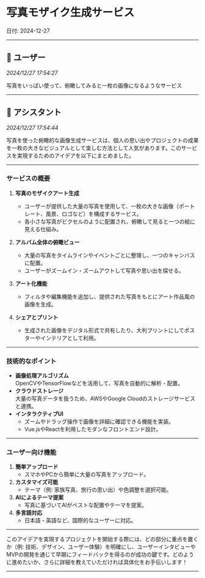 # 写真モザイク生成サービス

日付: 2024-12-27

---

## 👤 ユーザー
*2024/12/27 17:54:27*

写真をいっぱい使って、俯瞰してみると一枚の画像になるようなサービス

---

## 🤖 アシスタント
*2024/12/27 17:54:44*

写真を使った俯瞰的な画像生成サービスは、個人の思い出やプロジェクトの成果を一枚の大きなビジュアルとして楽しむ方法として人気があります。このサービスを実現するためのアイデアを以下にまとめました。

---

### サービスの概要
1. **写真のモザイクアート生成**  
   - ユーザーが提供した大量の写真を使用して、一枚の大きな画像（ポートレート、風景、ロゴなど）を構成するサービス。
   - 各小さな写真がピクセルのように配置され、俯瞰して見ると一つの絵に見える仕組み。

2. **アルバム全体の俯瞰ビュー**  
   - 大量の写真をタイムラインやイベントごとに整理し、一つのキャンバスに配置。
   - ユーザーがズームイン・ズームアウトして写真や思い出を探せる。

3. **アート化機能**  
   - フィルタや編集機能を追加し、提供された写真をもとにアート作品風の画像を生成。

4. **シェアとプリント**  
   - 生成された画像をデジタル形式で共有したり、大判プリントにしてポスターやインテリアとして利用。

---

### 技術的なポイント
- **画像処理アルゴリズム**  
   OpenCVやTensorFlowなどを活用して、写真を自動的に解析・配置。
- **クラウドストレージ**  
   大量の写真データを扱うため、AWSやGoogle Cloudのストレージサービスと連携。
- **インタラクティブUI**  
   - ズームやドラッグ操作で画像を詳細に確認できる機能を実装。
   - Vue.jsやReactを利用したモダンなフロントエンド設計。

---

### ユーザー向け機能
1. **簡単アップロード**  
   - スマホやPCから簡単に大量の写真をアップロード。
2. **カスタマイズ可能**  
   - テーマ（例: 家族写真、旅行の思い出）や色調整を選択可能。
3. **AIによるテーマ提案**  
   - 写真に基づいてAIがベストな配置やテーマを提案。
4. **多言語対応**  
   - 日本語・英語など、国際的なユーザーに対応。

---

このアイデアを実現するプロジェクトを開始する際には、どの部分に重点を置くか（例: 技術、デザイン、ユーザー体験）を明確にし、ユーザーインタビューやMVPの開発を通じて早期にフィードバックを得るのが成功の鍵です。どのように進めたいか、さらに詳細を教えていただければ具体化をお手伝いします！

---
